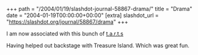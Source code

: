 +++
path = "/2004/01/19/slashdot-journal-58867-drama/"
title = "Drama"
date = "2004-01-19T00:00:00+00:00"
[extra]
slashdot_url = "https://slashdot.org/journal/58867/drama"
+++

<p>I am now associated with this bunch of <a href="http://www.twyrusdrama.org.uk/">t.a.r.t.s</a></p>
<p>Having helped out backstage with Treasure Island. Which was great fun.</p>

